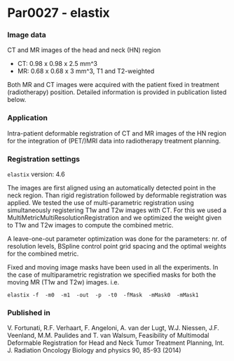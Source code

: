 # Par0027 - elastix

###  Image data

CT and MR images of the head and neck (HN) region

* CT: 0.98 x 0.98 x 2.5 mm^3
* MR: 0.68 x 0.68 x 3 mm^3, T1 and T2-weighted

Both MR and CT images were acquired with the patient fixed in treatment (radiotherapy) position. Detailed information is provided in publication listed below.

###  Application

Intra-patient deformable registration of CT and MR images of the HN region for the integration of (PET/)MRI data into radiotherapy treatment planning.

###  Registration settings

`elastix` version: 4.6

The images are first aligned using an automatically detected point in the neck region. Than rigid registration followed by deformable registration was applied. We tested the use of multi-parametric registration using simultaneously registering T1w and T2w images with CT. For this we used a MultiMetricMultiResolutionRegistration and we optimized the weight given to T1w and T2w images to compute the combined metric.

A leave-one-out parameter optimization was done for the parameters: nr. of resolution levels, BSpline control point grid spacing and the optimal weights for the combined metric.

Fixed and moving image masks have been used in all the experiments. In the case of multiparametric registration we specified masks for both the moving MR (T1w and T2w) images. i.e.


    elastix -f  -m0  -m1  -out  -p  -t0  -fMask  -mMask0  -mMask1  

###  Published in

V. Fortunati, R.F. Verhaart, F. Angeloni, A. van der Lugt, W.J. Niessen, J.F. Veenland, M.M. Paulides and T. van Walsum, Feasibility of Multimodal Deformable Registration for Head and Neck Tumor Treatment Planning, Int. J. Radiation Oncology Biology and physics 90, 85-93 (2014)

